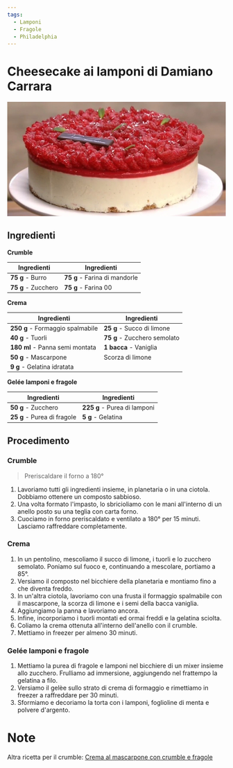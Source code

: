 ```yaml
---
tags:
  - Lamponi
  - Fragole
  - Philadelphia
---
```

# Cheesecake ai lamponi di Damiano Carrara

![](../img/Cheesecake-ai-lamponi.webp)

## Ingredienti

**Crumble**

| Ingredienti                  | Ingredienti             |
| ---------------------------- | ----------------------- |
| **75 g** - Burro | **75 g** - Farina di mandorle |
| **75 g** - Zucchero | **75 g** - Farina 00 |

**Crema**

| Ingredienti                  | Ingredienti             |
| ---------------------------- | ----------------------- |
| **250 g** - Formaggio spalmabile | **25 g** - Succo di limone |
| **40 g** - Tuorli | **75 g** - Zucchero semolato |
| **180 ml** - Panna semi montata | **1 bacca** - Vaniglia |
| **50 g** - Mascarpone | Scorza di limone |
| **9 g** - Gelatina idratata | |

**Gelée lamponi e fragole**

| Ingredienti                  | Ingredienti             |
| ---------------------------- | ----------------------- |
| **50 g** - Zucchero | **225 g** - Purea di lamponi |
| **25 g** - Purea di fragole | **5 g** - Gelatina |

## Procedimento

### Crumble

> Preriscaldare il forno a 180°

1. Lavoriamo tutti gli ingredienti insieme, in planetaria o in una ciotola. Dobbiamo ottenere un composto sabbioso.
1. Una volta formato l'impasto, lo sbricioliamo con le mani all'interno di un anello posto su una teglia con carta forno. 
1. Cuociamo in forno preriscaldato e ventilato a 180° per 15 minuti. Lasciamo raffreddare completamente.

### Crema

1. In un pentolino, mescoliamo il succo di limone, i tuorli e lo zucchero semolato. Poniamo sul fuoco e, continuando a mescolare, portiamo a 85°.  
1. Versiamo il composto nel bicchiere della planetaria e montiamo fino a che diventa freddo. 
1. In un'altra ciotola, lavoriamo con una frusta il formaggio spalmabile con il mascarpone, la scorza di limone e i semi della bacca vaniglia. 
1. Aggiungiamo la panna e lavoriamo ancora. 
1. Infine, incorporiamo i tuorli montati ed ormai freddi e la gelatina sciolta. 
1. Coliamo la crema ottenuta all'interno dell'anello con il crumble. 
1. Mettiamo in freezer per almeno 30 minuti.

### Gelée lamponi e fragole

1. Mettiamo la purea di fragole e lamponi nel bicchiere di un mixer insieme allo zucchero. Frulliamo ad immersione, aggiungendo nel frattempo la gelatina a filo.
1. Versiamo il gelèe sullo strato di crema di formaggio e rimettiamo in freezer a raffreddare per 30 minuti. 
1. Sformiamo e decoriamo la torta con i lamponi, foglioline di menta e polvere d'argento.

# Note

Altra ricetta per il crumble: [Crema al mascarpone con crumble e fragole](Crema-al-mascarpone-con-crumble-e-fragole.md)